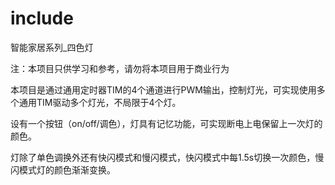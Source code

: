 # include
智能家居系列_四色灯

注：本项目只供学习和参考，请勿将本项目用于商业行为

本项目是通过通用定时器TIM的4个通道进行PWM输出，控制灯光，可实现使用多个通用TIM驱动多个灯光，不局限于4个灯。

设有一个按钮（on/off/调色），灯具有记忆功能，可实现断电上电保留上一次灯的颜色。

灯除了单色调换外还有快闪模式和慢闪模式，快闪模式中每1.5s切换一次颜色，慢闪模式灯的颜色渐渐变换。

